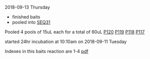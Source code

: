 2018-09-13 Thursday 
* finished baits
* pooled into [SEQ31](../SEQ31_2018-09-13)

Pooled 4 pools of 15uL each for a total of 60uL
[P120](../P120_2018-09-06)
[P119](../P119_2018-09-06)
[P118](../P118_2018-09-06)
[P117](../P117_2018-09-06)

started 24hr incubation at 10:10am on 2018-09-11 Tuesday

Indexes in this baits reaction are 1-4
[pdf](db_change.pdf)
